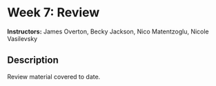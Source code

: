 # Week 7: Review

**Instructors:** James Overton, Becky Jackson, Nico Matentzoglu, Nicole Vasilevsky

## Description
Review material covered to date.